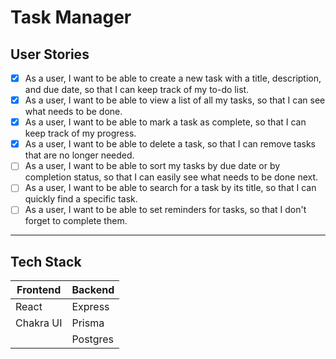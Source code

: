 # Task Manager

## User Stories

-[x] As a user, I want to be able to create a new task with a title, description, and due date, so that I can keep track of my to-do list.
-[x] As a user, I want to be able to view a list of all my tasks, so that I can see what needs to be done.
-[x] As a user, I want to be able to mark a task as complete, so that I can keep track of my progress.
-[x] As a user, I want to be able to delete a task, so that I can remove tasks that are no longer needed.
-[ ] As a user, I want to be able to sort my tasks by due date or by completion status, so that I can easily see what needs to be done next.
-[ ] As a user, I want to be able to search for a task by its title, so that I can quickly find a specific task.
-[ ] As a user, I want to be able to set reminders for tasks, so that I don't forget to complete them.

---

## Tech Stack

| Frontend | Backend |
| -------- | ------- |
| React    | Express |
| Chakra UI| Prisma  |
|          | Postgres|


